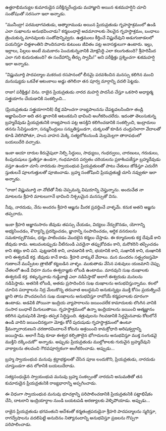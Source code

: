 ﻿ఉత్తరాభిమన్యుల కుమారుడైన పరీక్షిన్నరేంద్రుడు మహాజ్ఞాని అయిన శుకమహర్షిని చూచి సంతోషంతో సరసంగా ఇలా అన్నాడు. 

“మునీంద్రా! పరమభాగవతుడు, ఆత్మారాముడు అయిన ప్రియవ్రతుడు గృహస్థాశ్రమంలో ఉండి ఎలా సుఖాలను అనుభవించాడు? కర్మబంధాలై అవమానాలకు నెలవైన గృహస్థాశ్రమం, బంధాలు త్రెంచుకున్న మానవులకు సంతోషాన్నివ్వదు. ఉత్తములు కీర్తించే విష్ణుదేవుని అడుగుజాడలలో పయనిస్తూ చిత్తశాంతిని పొందినవారు కుటుంబ జీవితం పట్ల అనాసక్తులుగా ఉంటారు. ఇల్లు, ఇల్లాలు, పిల్లలు అంటే మమకారం పెంచుకున్నవానికి మోక్షసిద్ధి ఎలా కలుగుతుంది? శ్రీహరిమీద ఎలా గురి కుదురుతుంది? ఈ సందేహాన్ని తీర్చు స్వామీ!” అని పరీక్షిత్తు ప్రశ్నించగా శుకమహర్షి ఇలా అన్నాడు. 

“విష్ణుమూర్తి పాదపద్మాల మకరంద రసపానంలో లీనమై పరవశించిన మనస్సు కలిగిన మంచి మనుష్యుడు ఒకవేళ ఆటంకాలు అడ్డు తగిలినా తన పూర్వ మార్గాన్ని వదలి పెట్టడు. 

రాజా! పరీక్షిత్తు! విను. రాజైన ప్రియవ్రతుడు నారద మహర్షి పాదసేవ చేస్తూ ఒకసారి అధ్యాత్మ సత్త్రయాగం చేయడానికి సంకల్పించి… 

(ప్రియవ్రతుడు సత్త్రయాగానికి) దీక్ష వహించగా రాజ్యపాలనను చేపట్టవలసిందిగా తండ్రి ఆజ్ఞాపించినా అది తన జ్ఞానానికి ఆటంకమని భావించి అంగీకరించలేదు. ఇదంతా తెలుసుకున్న బ్రహ్మదేవుడు ప్రియవ్రతునికి రాజ్యపాలన పట్ల ఆసక్తిని కలిగించడానికి సంకల్పించి, ఇంద్రాదులు తనను సేవిస్తుండగా, సన్మునీంద్రులు సన్నుతిస్తుండగా, చుక్కలతో కూడిన చంద్రునిలాగా వేదాలతో కూడి వెలిగిపోతూ, హంస వాహన మెక్కి సత్యలోకంనుండి మెల్లమెల్లగా తారాపథంలో బయలుదేరి వచ్చాడు. 

ఇంకా ఆయా దారుల కిరువైపులా నిల్చి సిద్ధులు, సాధ్యులు, గంధర్వులు, చారణులు, గరుడులు, కింపురుషులు స్తుతిస్తూ ఉండగా, గంధమాదన పర్వతం చరియలను ప్రకాశింపజేస్తూ బ్రహ్మదేవుడు వస్తూ ఉండగా చూసి నారదుడు స్వాయంభువ ప్రియవ్రతులతో పాటు చేతులు జోడిస్తూ ఎదురేగి స్తుతులనే పూలగుత్తులతో పూజించాడు. బ్రహ్మ సంతోషించి ప్రియవ్రతుణ్ణి చూసి నవ్వుతూ ఇలా అన్నాడు. 

“రాజా! విష్ణుమూర్తి నా నోటితో నీకు చెప్పమన్న విషయాన్ని చెప్తున్నాను. అందుచేత నా మాటలను శ్రీహరి మాటలుగానే భావించి నిశ్చలమైన మనస్సుతో విను. 

నీవు, నారదుడు, నేను అందరం శ్రీహరి ఆజ్ఞను మీరక ప్రవర్తించే వాళ్ళమే. కనుక అతని ఆజ్ఞను తప్పరాదు. 

ఇంకా శ్రీహరి ఆజ్ఞానుసారం జీవుడు తపస్సు చేయడం, విద్యలు నేర్చుకొనడం, యోగాన్ని అభ్యసించడం, శౌర్యాన్ని ప్రదర్శించడం, జ్ఞానాన్ని సంపాదించడం, ఆర్థిక వనరులను సమకూర్చుకొనడం, ధర్మం పాటించడం మొదలైన కర్మలు చేస్తాడు. ఈ కర్మాదులకు కర్త దేవుడే కాని జీవుడు కాడు. అటువంటప్పుడు వీటినుండి ఎవడైనా తప్పుకోవడం కాని, మరొకరిని తప్పించడం కాని శక్యం కాని పని. పుట్టడానికి కాని, చావడానికి కాని, భయానికి కాని, సుఖానికి కాని, దుఃఖానికి కాని ఈశ్వరుడే కర్త. జీవుడు కానే కాడు. శ్రీహరి వాక్కులే వేదాలు. మన మందరం సత్త్వరజస్తమో గుణాలనే ముప్పేటల త్రాటితో కట్టబడిన వాళ్ళం. ముకుతాడు వేసిన పశువులు యజమాని చెప్పు చేతలలో ఉండే విధగా మనం ఈశ్వరాజ్ఞకు లోబడి ఉంటాము. మానవుని సుఖ దుఃఖాలకు ఈశ్వరుడే కర్త. కళ్ళున్నవాడు గుడ్డివాణ్ణి ఎలా నడిపిస్తాడో అలాగే ఈశ్వరుడు మనలను నడిపిస్తాడు. అతనికి లోబడి, అతడు ప్రసాదించిన సుఖ దుఃఖాలను అనుభవిస్తున్నాము. కలలో చూచిన పదార్థాలను నిద్ర మేలుకొన్న తరువాత అబద్ధమని అనుకున్నట్లు ముక్తి కోసం ప్రయత్నించే జ్ఞాని తాను పొందవలసిన సుఖ దుఃఖాలను అనుభవిస్తూ రాబోయే కర్మఫలాలకు దూరంగా ఉంటాడు. అడవికి పోయినా ఇంద్రియ వ్యాపారాలను జయించలేక కామాదులకు లొంగిన వానికి సంసార బంధాలే మిగులుతాయి. గృహస్థాశ్రమంలో ఉన్నా ఇంద్రియాలను జయించి ఆత్మజ్ఞానం కలిగిన పురుషునికి మోక్షం తప్పక సిద్ధిస్తుంది. శత్రువులను గెలవడానికి సిద్ధమైనవాడు కోటలోనే ఉండి వారిని జయించినట్లుగా మోక్షం కోరే పురుషుడు గృహస్థాశ్రమంలో ఉంటూ శ్రీమన్నారాయణుని చరణారవిందాలనే కోటను ఆశ్రయించి కామక్రోధాది అరిషడ్వర్గాన్ని జయిస్తాడు. అలాగే నీవు కూడా ఈశ్వర కల్పితాలైన భోగాదులను అనుభవిస్తూ ముక్త సంగుడవై ముక్తిని దక్కించుకో” అన్నాడు. అప్పుడు ప్రియవ్రతుడు ముల్లోకాలకు గురువైన బ్రహ్మదేవుని వాక్యాలను తలవంచి గౌరవపూర్వకంగా అంగీకరించాడు. అప్పుడు… 

బ్రహ్మ స్వాయంభువ మనువు శ్రద్ధాభక్తులతో చేసిన పూజ లందుకొని, ప్రియవ్రతుడు, నారదుడు చూస్తుండగా తన లోకానికి బయలుదేరాడు. 

సత్యసంధుడైన స్వాయంభువ మనువు బ్రహ్మ సంకల్పంతో నారదుని అనుమతితో తన కుమారుడైన ప్రియవ్రతునికి రాజ్యభారాన్ని అప్పగించాడు. 

ఈ విధంగా స్వాయంభువ మనువు భూచక్రాన్ని పరిపాలించడానికి ప్రియవ్రతునికి పట్టాభిషేకం చేసి, దాటరాని ఇంద్రియార్థాల నుండి బయటపడి అరణ్యాలకు వెళ్ళిపోయాడు. అప్పుడు… 

రాజైన ప్రియవ్రతుడు భగవంతుని ఆదేశంతో కర్మతంత్రపరుడైనా శ్రీహరి పాదపద్మాలను స్మరిస్తూ, రాగద్వేషాలను వదలిపెట్టి అనుదినం నిత్యానందాన్ని అనుభవిస్తూ ప్రజలను గొప్పగా పరిపాలించాడు. 

